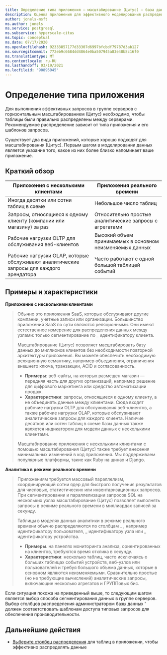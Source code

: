 ```yaml
---
title: Определение типа приложения — масштабирование (Цитус) — база данных Azure для PostgreSQL
description: Оценка приложения для эффективного моделирования распределенных данных
author: jonels-msft
ms.author: jonels
ms.service: postgresql
ms.subservice: hyperscale-citus
ms.topic: conceptual
ms.date: 07/17/2020
ms.openlocfilehash: 92333857177d33307d6997bfcbdf79787d3ab127
ms.sourcegitcommit: 772eb9c6684dd4864e0ba507945a83e48b8c16f0
ms.translationtype: MT
ms.contentlocale: ru-RU
ms.lasthandoff: 03/19/2021
ms.locfileid: "90895945"
---
```

# <a name="determining-application-type"></a>Определение типа приложения

Для выполнения эффективных запросов в группе серверов с горизонтальным масштабированием (Цитус) необходимо, чтобы таблицы были правильно распределены между серверами. Рекомендуемое распределение зависит от типа приложения и его шаблонов запросов.

Существует два вида приложений, которые хорошо подходят для масштабирования (Цитус). Первым шагом в моделировании данных является указание того, какое из них более близко напоминает ваше приложение.

## <a name="at-a-glance"></a>Краткий обзор

| Приложения с несколькими клиентами                                 | Приложения реального времени                                |
|-----------------------------------------------------------|-------------------------------------------------------|
| Иногда десятки или сотни таблиц в схеме          | Небольшое число таблиц                                |
| Запросы, относящиеся к одному клиенту (компании или магазину) за раз | Относительно простые аналитические запросы с агрегатами |
| Рабочие нагрузки OLTP для обслуживания веб-клиентов                    | Высокий объем принимаемых в основном неизменяемых данных           |
| Рабочие нагрузки OLAP, которые обслуживают аналитические запросы для каждого арендатора   | Часто работают с одной большой таблицей событий            |

## <a name="examples-and-characteristics"></a>Примеры и характеристики

**Приложение с несколькими клиентами**

> Обычно это приложения SaaS, которые обслуживают другие компании, учетные записи или организации. Большинство приложений SaaS по сути являются реляционными. Они имеют естественное измерение для распределения данных между узлами: только сегментирование по \_ идентификатору клиента.
>
> Масштабирование (Цитус) позволяет масштабировать базу данных до миллионов клиентов без необходимости повторной архитектуры приложения. Вы можете обеспечить необходимую реляционную семантику, например объединения, ограничения внешнего ключа, транзакции, ACID и согласованность.
>
> -   **Примеры**: веб-сайты, на которых размещен магазин — передняя часть для других организаций, например решение для цифрового маркетинга или средство автоматизации продаж.
> -   **Характеристики**: запросы, относящиеся к одному клиенту, а не объединять данные между клиентами. Сюда входят рабочие нагрузки OLTP для обслуживания веб-клиентов, а также рабочие нагрузки OLAP, которые обслуживают аналитические запросы для каждого клиента. Наличие десятков или сотен таблиц в схеме базы данных также является индикатором для модели данных с несколькими клиентами.
>
> Масштабирование приложения с несколькими клиентами с помощью масштабирования (Цитус) также требует внесения минимальных изменений в код приложения. Мы поддерживаем популярные платформы, такие как Ruby на шинах и Django.

**Аналитика в режиме реального времени**

> Приложениям требуется массовый параллелизм, координирующий сотни ядер для быстрого получения результатов для числовых, статистических или инвентаризационных запросов.  При сегментировании и параллелизации запросов SQL на нескольких узлах масштабирование (Цитус) позволяет выполнять запросы в режиме реального времени в миллиардах записей за секунду.
>
> Таблицы в моделях данных аналитики в режиме реального времени обычно распределяются по столбцам \_ , например идентификатору пользователя, \_ идентификатору узла или \_ идентификатору устройства.
>
> -   **Примеры**. на панелях мониторинга анализа, ориентированных на клиентов, требуются время отклика в секунду.
> -   **Характеристики**: несколько таблиц, часто исключаясь о больших таблицах событий устройств, веб-узлов или пользователей и требуя большого объема данных, которые в основном являются неизменяемыми. Сравнительно простые (но не требующие вычислений) аналитические запросы, включающие несколько агрегатов и ГРУППовых бис.

Если ситуация похожа на приведенный выше, то следующим шагом является выбор способа сегментирования данных в группе серверов. Выбор столбцов распределения администратором базы данных \' должен соответствовать шаблонам доступа типовых запросов для обеспечения производительности.

## <a name="next-steps"></a>Дальнейшие действия

* [Выберите столбец распределения](concepts-hyperscale-choose-distribution-column.md) для таблиц в приложении, чтобы эффективно распределять данные
